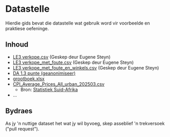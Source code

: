 # Datastelle

Hierdie gids bevat die datastelle wat gebruik word vir voorbeelde en praktiese oefeninge.

## Inhoud

* [LE3 verkope.csv](verkope.csv)   (Geskep deur Eugene Steyn)
* [LE3 verkope_met_foute.csv](verkope_met_foute.csv)   (Geskep deur Eugene Steyn)
* [LE3 verkope_met_foute_en_winkels.csv](verkope_met_foute_en_winkels.csv)   (Geskep deur Eugene Steyn)
* [DA 1.3 punte (geanonimiseer)](DA1.3.punte.csv)
* [grootboek.xlsx](grootboek.xlsx) 
* [CPI_Average_Prices_All_urban_202503.csv](CPI_Average_Prices_All_urban_202503.csv)
  * Bron: [Statistiek Suid-Afrika](https://www.statssa.gov.za/timeseriesdata/Excel/P0141%20-%20CPI%20Average%20Prices%20All%20urban%20(202503).zip)
* ...

## Bydraes

As jy 'n nuttige dataset het wat jy wil byvoeg, skep asseblief 'n trekversoek ("pull request").

